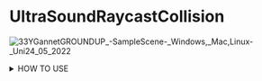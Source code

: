 # UltraSoundRaycastCollision
![33YGannetGROUNDUP_-_SampleScene_-_Windows,_Mac,_Linux_-_Uni24_05_2022](https://user-images.githubusercontent.com/89361982/170090687-8fe135b4-aca4-4072-bc68-361561659832.gif)
<details>
<summary>HOW TO USE </summary>

- set the skin unity model as a trigger object
- create an cube and attatch the script to it, these will act as colliders,also add rigid body or ontrigger will not work

<details>
<summary>APPLY COLLDIERS </summary>
- place the colliders onto the surface of the unity probe and then parent them to it 

	Im unsure if the probe is flat or rounded if its flat 1 ray is proabably enough even forwide models if its roudned you may need a few rays

	If you do need multiple rays i could write an external script that takes in all of the distances and then averages them by adding them and dividng by the number of objects collided
</details>
	<details>
	<summary>Pressure handling </summary>
	when the probe makes contact it will return the distance between the closest surface point on the skin to the current object location
	to get the pressure you would multiply this distance by the compression ratio of the balistic gel
		
	ie if it takes 10 grams to push the probe 1cm into the gel then you would multiply the distance by 10 to get the pressure
	you could proably find the compression ratio by using one of your force probes and mesuring how much force it takes to push in 1cm or you may have been given those stats when you bought the gel
		
	i would assume that probes with larger surface area would have higher compression ratios so you may have to do the test with each probe
	</details>
</details>
  


<details>
<summary>Inspector Options </summary>
EDITABLE
	
- DEFAULT ORGIN AND LOOKAT CAN BE CHANGED BY USER THROUGH THE INSPECTOR
- YOU CAN CHANGE THE axis to point in a diffrent direction if you want, by default its pointin in the z direction
- LAYER MASK CAN ALSO BE CHANGED THROUGH THE INSPECTOR
- compression ratio can be changed through the inspector

DISPLAY
- ray orgins and ray lookat give world cordinates for default orgin and lookat they arnt meant to be changed by user but if you do they will just reset on next collision
- ray length gives the length of the ray
- ray distance gives the distance from ray lookat to closest surface point
- pressure multiplies the compression ratio with the ray_distance
</details>	
	
	
	
	
	
